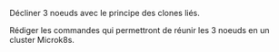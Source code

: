 Décliner 3 noeuds avec le principe des clones liés.

Rédiger les commandes qui permettront de réunir les 3 noeuds en un cluster Microk8s.
